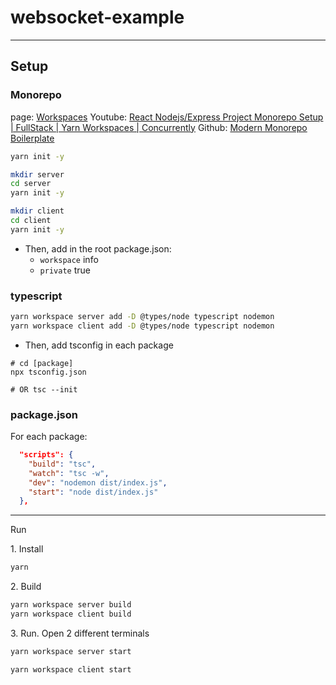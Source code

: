 # websocket-example

---

## Setup 

### Monorepo

page: [Workspaces](https://classic.yarnpkg.com/lang/en/docs/workspaces/)
Youtube: [React Nodejs/Express Project Monorepo Setup | FullStack | Yarn Workspaces | Concurrently](https://youtu.be/ACDGXHR_YmI)
Github: [Modern Monorepo Boilerplate](https://github.com/michaljach/modern-monorepo-boilerplate)

```bash
yarn init -y

mkdir server
cd server
yarn init -y

mkdir client
cd client
yarn init -y
```

- Then, add in the root package.json:
    - `workspace` info
    - `private` true

### typescript

```bash
yarn workspace server add -D @types/node typescript nodemon
yarn workspace client add -D @types/node typescript nodemon
```

- Then, add tsconfig in each package

```
# cd [package]
npx tsconfig.json

# OR tsc --init
```

### package.json

For each package:

```json
  "scripts": {
    "build": "tsc",
    "watch": "tsc -w",
    "dev": "nodemon dist/index.js",
    "start": "node dist/index.js"
  },
```

---

Run

1\. Install

```bash
yarn
```

2\. Build

```bash
yarn workspace server build
yarn workspace client build
```

3\. Run. Open 2 different terminals

```bash
yarn workspace server start
```

```bash
yarn workspace client start
```